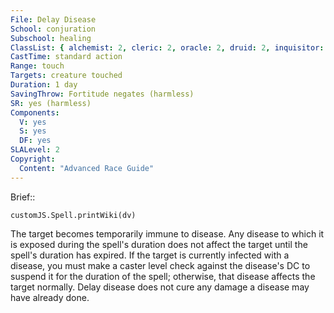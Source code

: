 ```yaml
---
File: Delay Disease
School: conjuration
Subschool: healing
ClassList: { alchemist: 2, cleric: 2, oracle: 2, druid: 2, inquisitor: 2, paladin: 2, ranger: 2, witch: 1, mesmerist: 2 }
CastTime: standard action
Range: touch
Targets: creature touched
Duration: 1 day
SavingThrow: Fortitude negates (harmless)
SR: yes (harmless)
Components:
  V: yes
  S: yes
  DF: yes
SLALevel: 2
Copyright:
  Content: "Advanced Race Guide"
---
```

Brief:: 

```dataviewjs
customJS.Spell.printWiki(dv)
```

The target becomes temporarily immune to disease. Any disease to which it is exposed during the spell's duration does not affect the target until the spell's duration has expired. If the target is currently infected with a disease, you must make a caster level check against the disease's DC to suspend it for the duration of the spell; otherwise, that disease affects the target normally. Delay disease does not cure any damage a disease may have already done.
